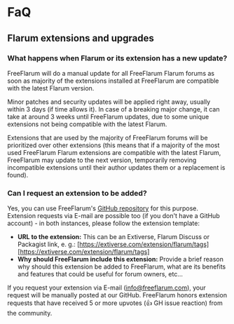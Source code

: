 # FaQ

## Flarum extensions and upgrades

### What happens when Flarum or its extension has a new update?

FreeFlarum will do a manual update for all FreeFlarum Flarum forums as soon as majority of the extensions installed at FreeFlarum
are compatible with the latest Flarum version.

Minor patches and security updates will be applied right away, usually within 3 days (if time allows it). In case of a breaking major change, it can take at around 3 weeks until FreeFlarum updates, due to some unique extensions not being compatible with the latest Flarum.

Extensions that are used by the majority of FreeFlarum forums will be prioritized over other extensions (this means that if a majority of the most used FreeFlarum Flarum extensions are compatible with the latest Flarum, FreeFlarum may update to the next version, temporarily removing incompatible extensions until their author updates them or a replacement is found).

### Can I request an extension to be added?

Yes, you can use FreeFlarum's [GitHub repository](https://freeflarum.com/github?path=issues) for this purpose. Extension requests via E-mail are possible too (if you don't have a GitHub account) - in both instances, please follow the extension template:

- **URL to the extension:** This can be an Extiverse, Flarum Discuss or Packagist link, e. g.: [https://extiverse.com/extension/flarum/tags][https://extiverse.com/extension/flarum/tags]
- **Why should FreeFlarum include this extension:** Provide a brief reason why should this extension be added to FreeFlarum, what are its benefits and features that could be useful for forum owners, etc...

If you request your extension via E-mail (info@freeflarum.com), your request will be manually posted at our GitHub. FreeFlarum honors extension requests that have received 5 or more upvotes (👍 GH issue reaction) from the community.

